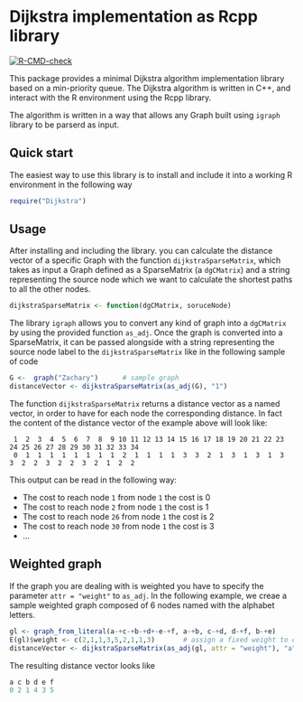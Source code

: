 #  Dijkstra implementation as Rcpp library

[![R-CMD-check](https://github.com/FabrizioSandri/Gsoc-R/workflows/R-CMD-check/badge.svg)](https://github.com/FabrizioSandri/Gsoc-R/actions)

This package provides a minimal Dijkstra algorithm implementation library based on a min-priority queue.
The Dijkstra algorithm is written in C++, and interact with the R environment using the Rcpp library.

The algorithm is written in a way that allows any Graph built using `igraph` library to be parserd as input.

## Quick start
The easiest way to use this library is to install and include it into a working R environment in the following way
```R
require("Dijkstra")
```

## Usage
After installing and including the library. you can calculate the distance vector of a specific Graph with the function `dijkstraSparseMatrix`, which takes as input a Graph defined as a SparseMatrix (a `dgCMatrix`) and a string representing the source node which we want to calculate the shortest paths to all the other nodes.
```R
dijkstraSparseMatrix <- function(dgCMatrix, soruceNode)
```

The library `igraph` allows you to convert any kind of graph into a `dgCMatrix` by using the provided function `as_adj`. Once the graph is converted into a SparseMatrix, it can be passed alongside with a string representing the source node label to the `dijkstraSparseMatrix` like in the following sample of code
```R
G <-  graph("Zachary")      # sample graph
distanceVector <- dijkstraSparseMatrix(as_adj(G), "1")
```

The function `dijkstraSparseMatrix` returns a distance vector as a named vector, in order to have for each node the  corresponding distance. In fact the content of the distance vector of the example above will look like:
```
 1  2  3  4  5  6  7  8  9 10 11 12 13 14 15 16 17 18 19 20 21 22 23 24 25 26 27 28 29 30 31 32 33 34 
 0  1  1  1  1  1  1  1  1  2  1  1  1  1  3  3  2  1  3  1  3  1  3  3  2  2  3  2  2  3  2  1  2  2 
```
This output can be read in the following way:
* The cost to reach node `1` from node `1` the cost is 0
* The cost to reach node `2` from node `1` the cost is 1
* The cost to reach node `26` from node `1` the cost is 2
* The cost to reach node `30` from node `1` the cost is 3
* ...

## Weighted graph
If the graph you are dealing with is weighted you have to specify the parameter `attr = "weight"` to `as_adj`. In the following example, we creae a sample weighted graph composed of 6 nodes named with the alphabet letters.
```R
gl <- graph_from_literal(a-+c-+b-+d+-e-+f, a-+b, c-+d, d-+f, b-+e)
E(gl)$weight <- c(2,1,1,3,5,2,1,1,3)       # assign a fixed weight to each edge
distanceVector <- dijkstraSparseMatrix(as_adj(gl, attr = "weight"), "a")
```
The resulting distance vector looks like 
```R
a c b d e f 
0 2 1 4 3 5 
```

